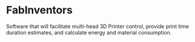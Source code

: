 # FabInventors
Software that will facilitate multi-head 3D Printer control, provide print time duration estimates, and calculate energy and material consumption.
